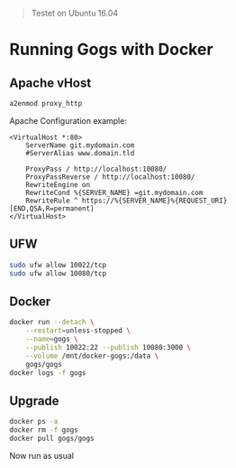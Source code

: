 > Testet on Ubuntu 16.04

# Running Gogs with Docker

## Apache vHost


```bash
a2enmod proxy_http
```

Apache Configuration example:

```
<VirtualHost *:80>
    ServerName git.mydomain.com
    #ServerAlias www.domain.tld
 
    ProxyPass / http://localhost:10080/
    ProxyPassReverse / http://localhost:10080/
    RewriteEngine on
    RewriteCond %{SERVER_NAME} =git.mydomain.com
    RewriteRule ^ https://%{SERVER_NAME}%{REQUEST_URI} [END,QSA,R=permanent]
</VirtualHost>
```

## UFW

```bash
sudo ufw allow 10022/tcp
sudo ufw allow 10080/tcp
```

## Docker

```bash
docker run --detach \
    --restart=unless-stopped \
    --name=gogs \
    --publish 10022:22 --publish 10080:3000 \
    --volume /mnt/docker-gogs:/data \
    gogs/gogs
docker logs -f gogs
```

## Upgrade

```bash
docker ps -a
docker rm -f gogs
docker pull gogs/gogs
```

Now run as usual
